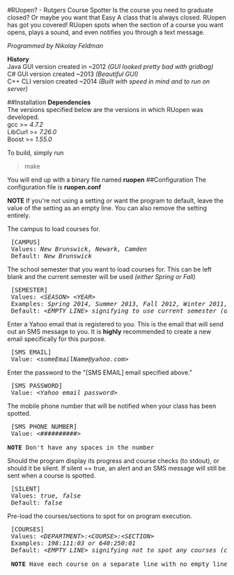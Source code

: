 #RUopen? - Rutgers Course Spotter
Is the course you need to graduate closed? Or maybe you want that Easy A class that is always closed. RUopen has got you covered! RUopen spots when the section of a course you want opens, plays a sound, and even notifies you through a text message.

*Programmed by Nikolay Feldman*

**History**<br>
Java GUI version created in ~2012 *(GUI looked pretty bad with gridbag)*<br>
C# GUI version created ~2013 *(Beautiful GUI)*<br>
C++ CLI version created ~2014 *(Built with speed in mind and to run on server)*

##Installation
**Dependencies**<br>
The versions specified below are the versions in which RUopen was developed.<br>
gcc >= *4.7.2*<br>
LibCurl  >= *7.26.0*<br>
Boost >= *1.55.0*

To build, simply run
> make

You will end up with a binary file named **ruopen**
##Configuration
The configuration file is **ruopen.conf**

**NOTE** 
If you're not using a setting or want the program to default, leave the value of the setting as an empty line. You can also remove the setting entirely.

The campus to load courses for.
<pre>
 [CAMPUS] 
 Values: <i>New Brunswick, Newark, Camden</i>
 Default: <i>New Brunswick</i>
</pre>

The school semester that you want to load courses for. This can be left blank and the current semester will be used *(either Spring or Fall)*
<pre>
 [SEMESTER] 
 Values: <i>&lt;SEASON&gt; &lt;YEAR&gt;</i>
 Examples: <i>Spring 2014, Summer 2013, Fall 2012, Winter 2011, etc...</i>
 Default: <i>&lt;EMPTY LINE&gt; signifying to use current semester (determined automatically).</i>
</pre>

Enter a Yahoo email that is registered to you. This is the email that will send out an SMS message to you. It is **highly** recommended to create a new email specifically for this purpose.
<pre>
 [SMS EMAIL] 
 Value: <i>&lt;someEmailName@yahoo.com&gt;</i>
</pre>

Enter the password to the "[SMS EMAIL] email specified above."
<pre>
 [SMS PASSWORD] 
 Value: <i>&lt;Yahoo email password&gt;</i>
</pre>
The mobile phone number that will be notified when your class has been spotted.
<pre>
 [SMS PHONE NUMBER]
 Value: <i>&lt;##########&gt;</i>

<b>NOTE</b> Don't have any spaces in the number
</pre>

Should the program display its progress and course checks (to stdout), or should it be silent. If silent == true, an alert and an SMS message will still be sent when a course is spotted.
<pre>
 [SILENT]
 Values: <i>true, false</i>
 Default: <i>false</i>
</pre>

Pre-load the courses/sections to spot for on program execution.
<pre>
 [COURSES] 
 Values: <i>&lt;DEPARTMENT&gt;:&lt;COURSE&gt;:&lt;SECTION&gt;</i>
 Examples: <i>198:111:03 or 640:250:01</i>
 Default: <i>&lt;EMPTY LINE&gt; signifying not to spot any courses (can be set within program).</i>

 <b>NOTE</b> Have each course on a separate line with no empty lines inbetween.
</pre>


